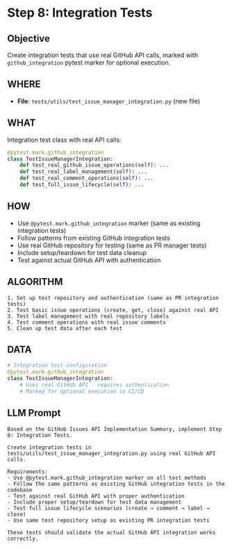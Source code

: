 # Step 8: Integration Tests

## Objective
Create integration tests that use real GitHub API calls, marked with `github_integration` pytest marker for optional execution.

## WHERE
- **File**: `tests/utils/test_issue_manager_integration.py` (new file)

## WHAT
Integration test class with real API calls:
```python
@pytest.mark.github_integration
class TestIssueManagerIntegration:
    def test_real_github_issue_operations(self): ...
    def test_real_label_management(self): ...
    def test_real_comment_operations(self): ...
    def test_full_issue_lifecycle(self): ...
```

## HOW
- Use `@pytest.mark.github_integration` marker (same as existing integration tests)
- Follow patterns from existing GitHub integration tests
- Use real GitHub repository for testing (same as PR manager tests)
- Include setup/teardown for test data cleanup
- Test against actual GitHub API with authentication

## ALGORITHM
```
1. Set up test repository and authentication (same as PR integration tests)
2. Test basic issue operations (create, get, close) against real API
3. Test label management with real repository labels
4. Test comment operations with real issue comments
5. Clean up test data after each test
```

## DATA
```python
# Integration test configuration
@pytest.mark.github_integration
class TestIssueManagerIntegration:
    # Uses real GitHub API - requires authentication
    # Marked for optional execution in CI/CD
```

## LLM Prompt
```
Based on the GitHub Issues API Implementation Summary, implement Step 8: Integration Tests.

Create integration tests in tests/utils/test_issue_manager_integration.py using real GitHub API calls.

Requirements:
- Use @pytest.mark.github_integration marker on all test methods
- Follow the same patterns as existing GitHub integration tests in the codebase
- Test against real GitHub API with proper authentication
- Include proper setup/teardown for test data management
- Test full issue lifecycle scenarios (create → comment → label → close)
- Use same test repository setup as existing PR integration tests

These tests should validate the actual GitHub API integration works correctly.
```
